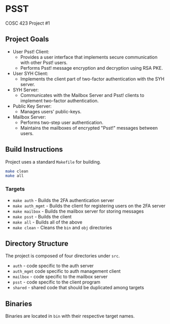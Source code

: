 # PSST

COSC 423 Project #1

## Project Goals


- User Psst! Client:
  - Provides a user interface that implements secure communication with other Psst! users.
  - Performs Psst! message encryption and decryption using RSA PKE.
- User SYH Client:
  - Implements the client part of two-factor authentication with the SYH server.
- SYH Server: 
  - Communicates with the Mailbox Server and Psst! clients to implement two-factor authentication.
- Public Key Server:
  - Manages users' public-keys.
- Mailbox Server:
  - Performs two-step user authentication.
  - Maintains the mailboxes of encrypted "Psst!" messages between users.

## Build Instructions

Project uses a standard `Makefile` for building.

```bash
make clean
make all
```

### Targets

- `make auth` - Builds the 2FA authentication server
- `make auth_mgmt` - Builds the client for registering users on the 2FA server
- `make mailbox` - Builds the mailbox server for storing messages
- `make psst` - Builds the client
- `make all` - Builds all of the above
- `make clean` - Cleans the `bin` and `obj` directories

## Directory Structure

The project is composed of four directories under `src`. 

- `auth` - code specific to the auth server
- `auth_mgmt` code specific to auth management client
- `mailbox` - code specific to the mailbox server
- `psst` - code specific to the client program
- `shared` - shared code that should be duplicated among targets

## Binaries

Binaries are located in `bin` with their respective target names.